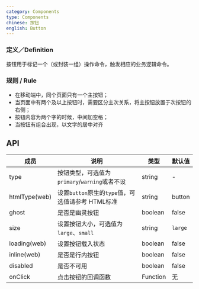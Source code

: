 ```yaml
---
category: Components
type: Components
chinese: 按钮
english: Button
---
```


### 定义／Definition
按钮用于标记一个（或封装一组）操作命令，触发相应的业务逻辑命令。

### 规则 / Rule

-	在移动端中，同个页面只有一个主按钮；
-	当页面中有两个及以上按钮时，需要区分主次关系，将主按钮放置于次按钮的右侧；
-	按钮内容为两个字的时候，中间加空格；
-	当按钮有组合出现，以文字的居中对齐


## API

| 成员        | 说明           | 类型      | 默认值       |
|------------|----------------|--------------------|--------------|
| type       | 按钮类型，可选值为`primary`/`warning`或者不设     |   string   |   -  |
| htmlType(web)   | 设置`button`原生的`type`值，可选值请参考 HTML标准   |   string    |  button  |
| ghost     | 是否是幽灵按钮  | boolean |  false  |
| size       | 设置按钮大小，可选值为`large`、`small`  | string | `large`|
| loading(web)	   | 设置按钮载入状态	  | boolean	 | false |
| inline(web)     | 是否是行内按钮   | boolean |   false  |
| disabled   | 是否不可用      | boolean |    false  |
| onClick    | 点击按钮的回调函数 | Function|   无  |
